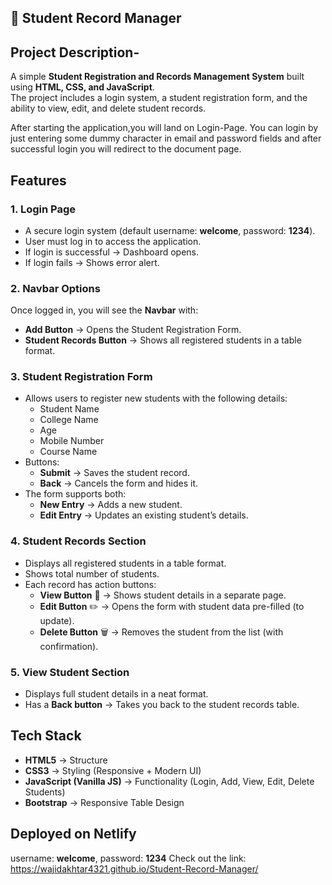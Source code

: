 ## 📘 Student Record Manager

## Project Description-

A simple **Student Registration and Records Management System** built using **HTML, CSS, and JavaScript**.  
The project includes a login system, a student registration form, and the ability to view, edit, and delete student records.

After starting the application,you will land on Login-Page. You can login by just entering some dummy character in email and password fields and after successful login you will redirect to the document page.

##  Features

### 1. Login Page
- A secure login system (default username: **welcome**, password: **1234**).  
- User must log in to access the application.  
- If login is successful → Dashboard opens.  
- If login fails → Shows error alert.

### 2. Navbar Options
Once logged in, you will see the **Navbar** with:
- **Add Button** → Opens the Student Registration Form.  
- **Student Records Button** → Shows all registered students in a table format.

### 3. Student Registration Form
- Allows users to register new students with the following details:
  - Student Name  
  - College Name  
  - Age  
  - Mobile Number  
  - Course Name  
- Buttons:
  - **Submit** → Saves the student record.  
  - **Back** → Cancels the form and hides it.  
- The form supports both:
  - **New Entry** → Adds a new student.  
  - **Edit Entry** → Updates an existing student’s details.  

### 4. Student Records Section
- Displays all registered students in a table format.  
- Shows total number of students.  
- Each record has action buttons:
  - **View Button** 👀 → Shows student details in a separate page.  
  - **Edit Button** ✏️ → Opens the form with student data pre-filled (to update).  
  - **Delete Button** 🗑️ → Removes the student from the list (with confirmation).  

### 5. View Student Section
- Displays full student details in a neat format.  
- Has a **Back button** → Takes you back to the student records table.  

##  Tech Stack
- **HTML5** → Structure  
- **CSS3** → Styling (Responsive + Modern UI)  
- **JavaScript (Vanilla JS)** → Functionality (Login, Add, View, Edit, Delete Students)  
- **Bootstrap** → Responsive Table Design

## Deployed on Netlify


username: **welcome**, password: **1234**
Check out the link: https://wajidakhtar4321.github.io/Student-Record-Manager/
